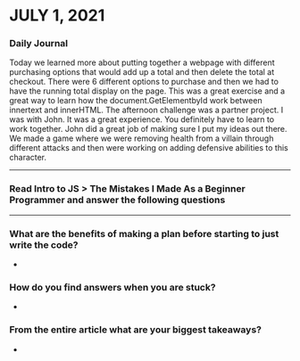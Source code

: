 # JULY 1, 2021

### Daily Journal
Today we learned more about putting together a webpage with different purchasing options that would add up a total and then delete the total at checkout. There were 6 different options to purchase and then we had to have the running total display on the page. This was a great exercise and a great way to learn how the document.GetElementbyId work between innertext and innerHTML. The afternoon challenge was a partner project. I was with John. It was a great experience. You definitely have to learn to work together. John did a great job of making sure I put my ideas out there. We made a game where we were removing health from a villain through different attacks and then were working on adding defensive abilities to this character. 

---
### Read Intro to JS > The Mistakes I Made As a Beginner Programmer and answer the following questions
---
### What are the benefits of making a plan before starting to just write the code?
- 
### How do you find answers when you are stuck?
- 
### From the entire article what are your biggest takeaways?
-